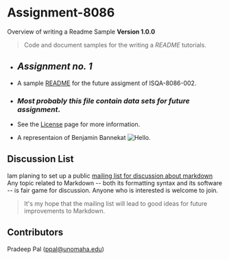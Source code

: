 # Assignment-8086
Overview of writing a Readme Sample
**Version 1.0.0**
> Code and document samples for the writing a _README_ tutorials.
 * ## **_Assignment no. 1_**
 * A sample [README](https://en.wikipedia.org/wiki/README) for the future assigment of ISQA-8086-002.
 * ### _Most probably this file contain data sets for future assignment_.
 * See the [License](https://www.apache.org/licenses/LICENSE-2.0) page for more information.
 
 * A representaion of Benjamin Bannekat ![ Hello](https://octodex.github.com/images/bannekat.png).
 
  Discussion List <a id="discussion-list" />
---------------
Iam planing to set up a public [mailing list for discussion about markdown][ml]
Any topic related to Markdown -- both its formatting syntax and
its software -- is fair game for discussion. Anyone who is interested
is welcome to join.
> It's my hope that the mailing list will lead to good ideas for future
improvements to Markdown.

[ml]: http://six.pairlist.net/mailman/listinfo/markdown-discuss

## Contributors
Pradeep Pal (<ppal@unomaha.edu>)

